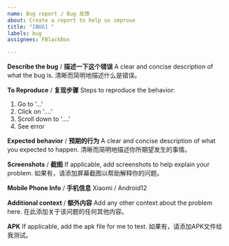 ```yaml
---
name: Bug report / Bug 反馈
about: Create a report to help us improve
title: "[BUG] "
labels: bug
assignees: FBlackBox

---
```


**Describe the bug** / **描述一下这个错误**
A clear and concise description of what the bug is.
清晰而简明地描述什么是错误。

**To Reproduce** / **复现步骤**
Steps to reproduce the behavior:
1. Go to '...'
2. Click on '....'
3. Scroll down to '....'
4. See error

**Expected behavior** / **预期的行为**
A clear and concise description of what you expected to happen.
清晰而简明地描述你所期望发生的事情。

**Screenshots** / **截图**
If applicable, add screenshots to help explain your problem.
如果有，请添加屏幕截图以帮助解释你的问题。

**Mobile Phone Info** / **手机信息**
Xiaomi / Android12

**Additional context** / **额外内容**
Add any other context about the problem here.
在此添加关于该问题的任何其他内容。

**APK**
If applicable, add the apk file for me to test.
如果有，请添加APK文件给我测试。
